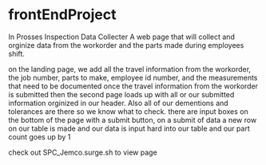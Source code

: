 # frontEndProject

In Prosses Inspection Data Collecter
A web page that will collect and orginize data from the workorder and the parts made during employees shift.

on the landing page, we add all the travel information from the workorder, the job number, parts to make, employee id number, and the measurements that need to be documented
once the travel information from the workorder is submitted then the second page loads up with all or our submitted information orginized in our header. Also all of our dementions and tolerances are there so we know what to check.
there are input boxes on the bottom of the page with a submit button, on a submit of data a new row on our table is made and our data is input hard into our table and our part count goes up by 1

check out SPC_Jemco.surge.sh to view page
